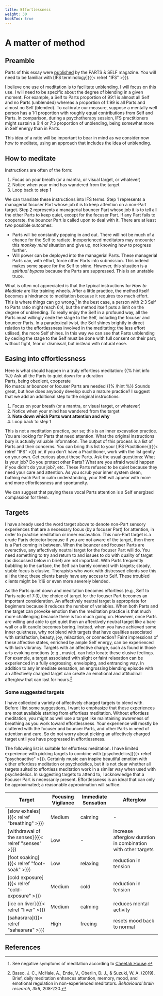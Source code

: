 ```yaml
---
title: Effortlessness
weight: 30
bookToc: true
---
```


# A matter of method

## Preamble

Parts of this essay were [published](https://partsandself.org/ifs-and-meditation/)
by the PARTS & SELF magazine.
You will need to be familiar with [IFS terminology]({{< relref "IFS" >}}).

I believe one use of meditation is to facilitate unblending.
I will focus on this use. I will need to be specific about the degree of blending in a given moment. For example, a Self to Parts proportion of 99:1 is almost all Self and no Parts (unblended) whereas a proportion of 1:99 is all Parts and almost no Self (blended). To calibrate our measure, suppose a mentally well person has a 1:1 proportion with roughly equal contributions from Self and Parts. In comparison, during a psychotherapy session, IFS practitioners might sustain a 6:4 or 7:3 proportion of unblending, being somewhat more in Self energy than in Parts.

This idea of a ratio will be important to bear in mind as we consider now how to meditate, using an approach that includes the idea of unblending.

## How to meditate

Instructions are often of the form:

1. Focus on your breath (or a mantra, or visual target, or whatever)
2. Notice when your mind has wandered from the target
3. Loop back to step 1

We can translate these instructions into IFS terms. Step 1 represents a managerial
focuser Part whose job it is to keep attention on a non-Part target. Step 2
represents a managerial bouncer Part whose job it is to tell all the other Parts to
keep quiet, except for the focuser Part.
If any Part fails to cooperate, the bouncer Part is
called upon to deal with it. There are at least
two possible outcomes:

- Parts will be constantly popping in and out. There will not be
much of a chance for the Self to radiate. Inexperienced
meditators may encounter this *monkey mind* situation and give up, not knowing
how to progress further.
- Will power can be deployed into the managerial Parts.
These managerial Parts can, with effort, force other Parts into submission.
This indeed makes some space for the Self to shine.
However, this situation is a *spiritual bypass* because the
Parts are suppressed. This is an unstable truce.

What is often not appreciated is that the typical instructions for
*How to Meditate* are like training wheels. After a little practice,
the method itself becomes a hindrance to meditation because it
requires too much effort.
This is where things can go wrong.[^cheetah]
In the best case, a person with 2:3 Self to Parts
ratio might reach 6:4, but the method itself puts a limit on the degree of unblending.
To really enjoy the Self in a profound way, all the
Parts must willingly cede the stage to the Self, including the focuser
and bouncer Parts. In a paradoxical twist, the Self shines brightly
in direct relation to the effortlessness involved in the meditating:
the less effort utilised, the more Self shines. In this way we can see that Parts unblending by ceding the stage to the Self must be done with full consent on their part; without fight, fear or dismissal, but instead with natural ease.

## Easing into effortlessness

Here is what should happen in a truly effortless meditation:
{{% hint info %}}
Ask all the Parts to quiet down for a duration  
Parts, being obedient, cooperate  
No muscular bouncer or focuser Parts are needed
{{% /hint %}}
Sounds great, but how does anybody develop such a mature practice?
I suggest that we add an additional step to the original instructions:

1. Focus on your breath (or a mantra, or visual target, or whatever)
2. Notice when your mind has wandered from the target
3. **Note down which Parts want attention and why**
4. Loop back to step 1

This is not a meditation practice, per se; this is an inner excavation
practice. You are looking for Parts that need attention. What the
original instructions bury is actually valuable information.
The output
of this process is a list of Parts and their concerns.
You can bring this list to your [IFS Practitioner]({{< relref "IFS" >}})
or, if you don't have a Practitioner, work with the list gently on your own.
Get curious about these Parts. Ask the usual questions: What is your
job? Do you protect other Parts? What are you afraid would happen
if you didn't do your job?, etc. These Parts refused to be quiet because
they need your care and attention. As you scrub your inner system clean,
bathing each Part in calm understanding,
your Self will appear with more and more effortlessness and spontaneity.

We can suggest that paying these vocal Parts attention is a Self energized compassion for them.

## Targets

I have already used the word target above to denote non-Part sensory experiences that are a necessary focus (by a focuser Part) for attention, in order to practice meditation or inner excavation. This non-Part target is a crude Parts detector because if you are not aware of the target, then there is a Part coming in between. When the bouncer and focuser Parts are overactive, any affectively neutral target for the focuser Part will do. You need something to try and return to and issues to do with quality of target (as discussed below in brief) are not important. With Parts frequently bubbling to the surface, the Self can barely connect with targets; steady, stable focus is elusive. Therapists who work with distressed clients see this all the time; these clients barely have any access to Self. These troubled clients might be 1:19 or even more severely blended.

As the Parts quiet down and meditation becomes effortless (e.g., Self to Parts ratio of 7:3), the choice of target for the focuser Part becomes an important consideration. An affectively neutral target is appropriate for beginners because it reduces the number of variables. When both Parts and the target can provoke emotion then the meditation practice is that much more challenging because there is too much going on. However, once Parts are willing and able to get quiet then an affectively neutral target like a bare wall or a lit candle becomes boring. Instead, when you have achieved some inner quietness, why not blend with targets that have qualities associated with satisfaction, beauty, joy, relaxation, or connection? Faint impressions of these affective states, enriched by ample Self energy, can be experienced with lush vibrancy. Targets with an affective charge, such as found in those arts evoking emotions (e.g., music), can help locate these elusive feelings. For example, a target associated with slight or faint relaxation can be experienced in a fully engrossing, enveloping, and entrancing way. In addition to any immediate sensation, an engrossing blending episode with an affectively charged target can create an emotional and attitudinal afterglow that can last for hours.[^basso2019]

### Some suggested targets

I have collected a variety of affectively charged targets to blend with.
Before I list some suggestions, I
want to emphasize that these experiences are most available
starting from effortless meditation. Without effortless meditation,
you might as well use a target like maintaining awareness of breathing
as you work toward effortlessness. Your experience will mostly
be cluttered with the focuser and bouncer Parts, and other Parts
in need of attention and care. So do not worry about picking an
affectively charged target until you have progressed in effortlessness.

The following list is suitable for effortless meditation.
I have limited experience with picking targets to combine with
[psychedelics]({{< relref "psychoactive" >}}).
Certainly music can inspire beautiful emotion with either
effortless meditation or psychedelics, but it is not clear whether all
targets suited to effortless meditation work in a similar way when
used with psychedelics. In suggesting targets to attend to, I acknowledge
that a Focuser Part is necessarily present. Effortlessness
is an ideal that can only be approximated; a reasonable approximation
will suffice.

| Target | Focusing Vigilance | Immediate Sensation | Afterglow |
|--------|------------------- | ------------------- | --------- |
| [slow exhales]({{< relref "breathing" >}}) | Medium | calming | - |
| [withdrawal of the senses]({{< relref "senses" >}}) | Low | - | increase afterglow duration in combination with other targets |
| [foot soaking]({{< relref "foot-soak" >}}) | Low | relaxing | reduction in tension |
| [cold exposure]({{< relref "cold-exposure" >}}) | Medium | cold | reduction in tension |
| [ice on liver]({{< relref "liver" >}}) | Medium | calming | reduces mental activity |
| [sahasrara]({{< relref "sahasrara" >}}) | High | freeing | resets mood back to normal |

## References

[^basso2019]: Basso, J. C., McHale, A., Ende, V., Oberlin, D. J., & Suzuki, W. A. (2019). Brief, daily meditation enhances attention, memory, mood, and emotional regulation in non-experienced meditators. *Behavioural brain research, 356*, 208-220.

[^cheetah]: See negative symptoms of meditation according to [Cheetah House](https://www.cheetahhouse.org/symptoms).
